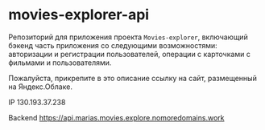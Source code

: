 # movies-explorer-api
Репозиторий для приложения проекта `Movies-explorer`, включающий бэкенд часть приложения со следующими возможностями: авторизации и регистрации пользователей, операции с карточками с фильмами и пользователями.

Пожалуйста, прикрепите в это описание ссылку на сайт, размещенный на Яндекс.Облаке.

IP 130.193.37.238

Backend  https://api.marias.movies.explore.nomoredomains.work
